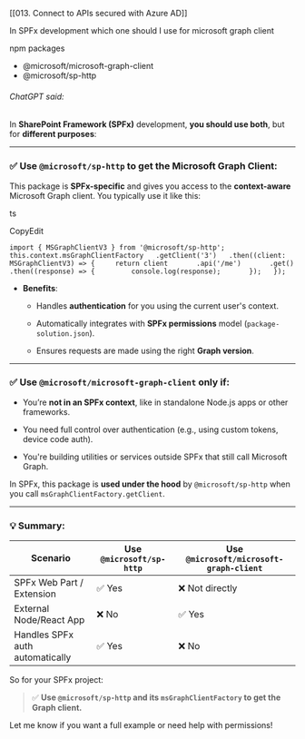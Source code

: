 [[013. Connect to APIs secured with Azure AD]]

In SPFx development which one should I use for microsoft graph client 

npm packages 
- @microsoft/microsoft-graph-client 
- @microsoft/sp-http

###### ChatGPT said:

In **SharePoint Framework (SPFx)** development, **you should use both**, but for **different purposes**:

---

### ✅ Use `@microsoft/sp-http` to get the Microsoft Graph Client:

This package is **SPFx-specific** and gives you access to the **context-aware** Microsoft Graph client. You typically use it like this:

ts

CopyEdit

`import { MSGraphClientV3 } from '@microsoft/sp-http';  this.context.msGraphClientFactory   .getClient('3')   .then((client: MSGraphClientV3) => {     return client       .api('/me')       .get()       .then((response) => {         console.log(response);       });   });`

- **Benefits**:
    
    - Handles **authentication** for you using the current user's context.
        
    - Automatically integrates with **SPFx permissions** model (`package-solution.json`).
        
    - Ensures requests are made using the right **Graph version**.
        

---

### ✅ Use `@microsoft/microsoft-graph-client` only if:

- You’re **not in an SPFx context**, like in standalone Node.js apps or other frameworks.
    
- You need full control over authentication (e.g., using custom tokens, device code auth).
    
- You're building utilities or services outside SPFx that still call Microsoft Graph.
    

In SPFx, this package is **used under the hood** by `@microsoft/sp-http` when you call `msGraphClientFactory.getClient`.

---

### 💡 Summary:

|Scenario|Use `@microsoft/sp-http`|Use `@microsoft/microsoft-graph-client`|
|---|---|---|
|SPFx Web Part / Extension|✅ Yes|❌ Not directly|
|External Node/React App|❌ No|✅ Yes|
|Handles SPFx auth automatically|✅ Yes|❌ No|

So for your SPFx project:

> ✅ **Use `@microsoft/sp-http` and its `msGraphClientFactory` to get the Graph client.**

Let me know if you want a full example or need help with permissions!
